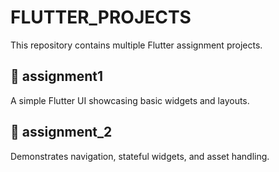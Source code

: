 # FLUTTER_PROJECTS

This repository contains multiple Flutter assignment projects.

## 📁 assignment1
A simple Flutter UI showcasing basic widgets and layouts.

## 📁 assignment_2
Demonstrates navigation, stateful widgets, and asset handling.
